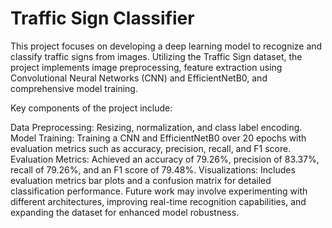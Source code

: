 # Traffic Sign Classifier

This project focuses on developing a deep learning model to recognize and classify traffic signs from images. Utilizing the Traffic Sign dataset, the project implements image preprocessing, feature extraction using Convolutional Neural Networks (CNN) and EfficientNetB0, and comprehensive model training.

Key components of the project include:

Data Preprocessing: Resizing, normalization, and class label encoding.
Model Training: Training a CNN and EfficientNetB0 over 20 epochs with evaluation metrics such as accuracy, precision, recall, and F1 score.
Evaluation Metrics: Achieved an accuracy of 79.26%, precision of 83.37%, recall of 79.26%, and an F1 score of 79.48%.
Visualizations: Includes evaluation metrics bar plots and a confusion matrix for detailed classification performance.
Future work may involve experimenting with different architectures, improving real-time recognition capabilities, and expanding the dataset for enhanced model robustness.
